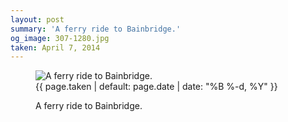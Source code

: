 ```yaml
---
layout: post
summary: 'A ferry ride to Bainbridge.'
og_image: 307-1280.jpg
taken: April 7, 2014
---
```


<figure class="post" data-src="{{ site.assets_url }}/{{ page.og_image }}">
<img alt="A ferry ride to Bainbridge." sizes="(min-width: 700px) 50vw, calc(100vw - 2rem)" src="{{ site.assets_url }}/307-640.jpg" srcset="{{ site.assets_url }}/307-1280.jpg 1280w, {{ site.assets_url }}/307-960.jpg 960w, {{ site.assets_url }}/307-640.jpg 640w, {{ site.assets_url }}/307-320.jpg 320w"/>
<figcaption>
<time>{{ page.taken | default: page.date | date: "%B %-d, %Y" }}</time>
<p>A ferry ride to Bainbridge.</p>
</figcaption>
</figure>
